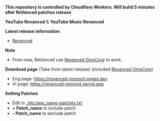 **This repository is controlled by Cloudflare Workers.  Will build 5 minutes after ReVanced patches release** 

**YouTube Revanced** & **YouTube Music Revanced**

**Latest release information**
  - [Revanced](https://github.com/revanced/revanced-patches/releases/latest)

**Note**
  - From now, ReVanced use [Revanced GmsCore](https://github.com/revanced/gmscore) to work.

**Download page** (Take from latest release) (included [Revanced GmsCore](https://github.com/revanced/gmscore))
  - Eng page: https://revanced-nonroot.pages.dev
  - Vi page: https://revanced-nonroot.vercel.app

**Setting Patches**
 - Edit in [./etc/app_name-patches.txt](./etc/)   
 - **+ Patch_name** to include patch
 - **- Patch_name** to exclude patch 
